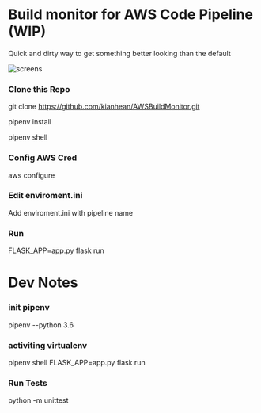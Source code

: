 # Build monitor for AWS Code Pipeline (WIP)
Quick and dirty way to get something better looking than the default

![screens](https://user-images.githubusercontent.com/5037305/31857695-bf902b18-b717-11e7-8d80-57521dcc10c2.png)

### Clone this Repo
git clone https://github.com/kianhean/AWSBuildMonitor.git

pipenv install

pipenv shell

### Config AWS Cred
aws configure

### Edit enviroment.ini
Add enviroment.ini with pipeline name

### Run
FLASK_APP=app.py flask run


# Dev Notes
### init pipenv
pipenv --python 3.6

### activiting virtualenv
pipenv shell
FLASK_APP=app.py flask run

### Run Tests
python -m unittest
